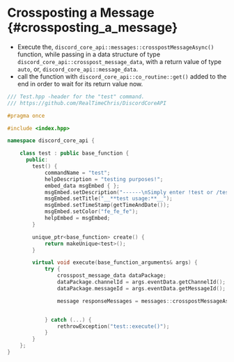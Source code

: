 Crossposting a Message {#crossposting_a_message}
============
- Execute the, `discord_core_api::messages::crosspostMessageAsync()` function, while passing in a data structure of type `discord_core_api::crosspost_message_data`, with a return value of type `auto`, or, `discord_core_api::message_data`.
- call the function with `discord_core_api::co_routine::get()` added to the end in order to wait for its return value now.

```cpp
/// Test.hpp -header for the "test" command.
/// https://github.com/RealTimeChris/DiscordCoreAPI

#pragma once

#include <index.hpp>

namespace discord_core_api {

	class test : public base_function {
	  public:
		test() {
			commandName = "test";
			helpDescription = "testing purposes!";
			embed_data msgEmbed { };
			msgEmbed.setDescription("------\nSimply enter !test or /test!\n------");
			msgEmbed.setTitle("__**test usage:**__");
			msgEmbed.setTimeStamp(getTimeAndDate());
			msgEmbed.setColor("fe_fe_fe");
			helpEmbed = msgEmbed;
		}

		unique_ptr<base_function> create() {
			return makeUnique<test>();
		}

		virtual void execute(base_function_arguments& args) {
			try {
				crosspost_message_data dataPackage;
				dataPackage.channelId = args.eventData.getChannelId();
				dataPackage.messageId = args.eventData.getMessageId();

				message responseMessages = messages::crosspostMessageAsync(const dataPackage).get();


			} catch (...) {
				rethrowException("test::execute()");
			}
		}
	};
}
```
